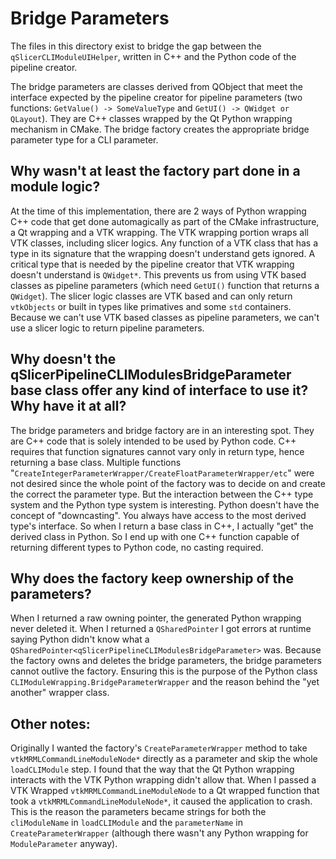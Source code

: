 # Bridge Parameters

The files in this directory exist to bridge the gap between the `qSlicerCLIModuleUIHelper`,
written in C++ and the Python code of the pipeline creator.

The bridge parameters are classes derived from QObject that meet the interface expected by the pipeline creator for pipeline parameters (two functions: `GetValue() -> SomeValueType` and `GetUI() -> QWidget or QLayout`). They are C++ classes wrapped by the Qt Python wrapping mechanism in CMake. The bridge factory creates the appropriate bridge parameter type for a CLI parameter.

##  Why wasn't at least the factory part done in a module logic?

At the time of this implementation, there are 2 ways of Python wrapping C++ code that get done automagically as part of the CMake infrastructure, a Qt wrapping and a VTK wrapping. The VTK wrapping portion wraps all VTK classes, including slicer logics. Any function of a VTK class that has a type in its signature that the wrapping doesn't understand gets ignored. A critical type that is needed by the pipeline creator that VTK wrapping doesn't understand is `QWidget*`. This prevents us from using VTK based classes as pipeline parameters (which need `GetUI()` function that returns a `QWidget`). The slicer logic classes are VTK based and can only return `vtkObjects` or built in types like primatives and some `std` containers. Because we can't use VTK based classes as pipeline parameters, we can't use a slicer logic to return pipeline parameters.

## Why doesn't the qSlicerPipelineCLIModulesBridgeParameter base class offer any kind of interface to use it? Why have it at all?

The bridge parameters and bridge factory are in an interesting spot. They are C++ code that is solely intended to be used by Python code. C++ requires that function signatures cannot vary only in return type, hence returning a base class. Multiple functions "`CreateIntegerParameterWrapper/CreateFloatParameterWrapper/etc`" were not desired since the whole point of the factory was to decide on and create the correct the parameter type. But the interaction between the C++ type system and the Python type system is interesting. Python doesn't have the concept of "downcasting". You always have access to the most derived type's interface. So when I return a base class in C++, I actually "get" the derived class in Python. So I end up with one C++ function capable of returning different types to Python code, no casting required.

## Why does the factory keep ownership of the parameters?

When I returned a raw owning pointer, the generated Python wrapping never deleted it. When I returned a `QSharedPointer` I got errors at runtime saying Python didn't know what a `QSharedPointer<qSlicerPipelineCLIModulesBridgeParameter>` was. Because the factory owns and deletes the bridge parameters, the bridge parameters cannot outlive the factory. Ensuring this is the purpose of the Python class `CLIModuleWrapping.BridgeParameterWrapper` and the reason behind the "yet another" wrapper class.

## Other notes:

Originally I wanted the factory's `CreateParameterWrapper` method to take `vtkMRMLCommandLineModuleNode*` directly as a parameter and skip the whole `loadCLIModule` step. I found that the way that the Qt Python wrapping interacts with the VTK Python wrapping didn't allow that. When I passed a VTK Wrapped `vtkMRMLCommandLineModuleNode` to a Qt wrapped function that took a `vtkMRMLCommandLineModuleNode*`, it caused the application to crash. This is the reason the parameters became strings for both the `cliModuleName` in `loadCLIModule` and the `parameterName` in `CreateParameterWrapper` (although there wasn't any Python wrapping for `ModuleParameter` anyway).

